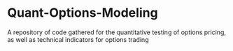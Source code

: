 # Quant-Options-Modeling
A repository of code gathered for the quantitative testing of options pricing, as well as technical indicators for options trading
